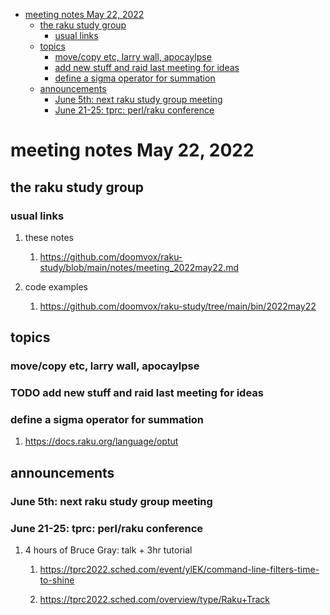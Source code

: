 - [meeting notes May 22, 2022](#org9673153)
  - [the raku study group](#org834fab3)
    - [usual links](#orga150f67)
  - [topics](#orgc2c3e01)
    - [move/copy etc, larry wall, apocaylpse](#org2c3399d)
    - [add new stuff and raid last meeting for ideas](#org8b21398)
    - [define a sigma operator for summation](#orgd216e7b)
  - [announcements](#org0f9830d)
    - [June 5th: next raku study group meeting](#orga767633)
    - [June 21-25: tprc: perl/raku conference](#org089e155)


<a id="org9673153"></a>

# meeting notes May 22, 2022


<a id="org834fab3"></a>

## the raku study group


<a id="orga150f67"></a>

### usual links

1.  these notes

    1.  <https://github.com/doomvox/raku-study/blob/main/notes/meeting_2022may22.md>

2.  code examples

    1.  <https://github.com/doomvox/raku-study/tree/main/bin/2022may22>


<a id="orgc2c3e01"></a>

## topics


<a id="org2c3399d"></a>

### move/copy etc, larry wall, apocaylpse


<a id="org8b21398"></a>

### TODO add new stuff and raid last meeting for ideas


<a id="orgd216e7b"></a>

### define a sigma operator for summation

1.  <https://docs.raku.org/language/optut>


<a id="org0f9830d"></a>

## announcements


<a id="orga767633"></a>

### June 5th: next raku study group meeting


<a id="org089e155"></a>

### June 21-25: tprc: perl/raku conference

1.  4 hours of Bruce Gray: talk + 3hr tutorial

    1.  <https://tprc2022.sched.com/event/ylEK/command-line-filters-time-to-shine>
    
    2.  <https://tprc2022.sched.com/overview/type/Raku+Track>
